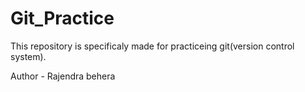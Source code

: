 # Git_Practice
This repository is specificaly made for practiceing git(version control system).

Author - Rajendra behera